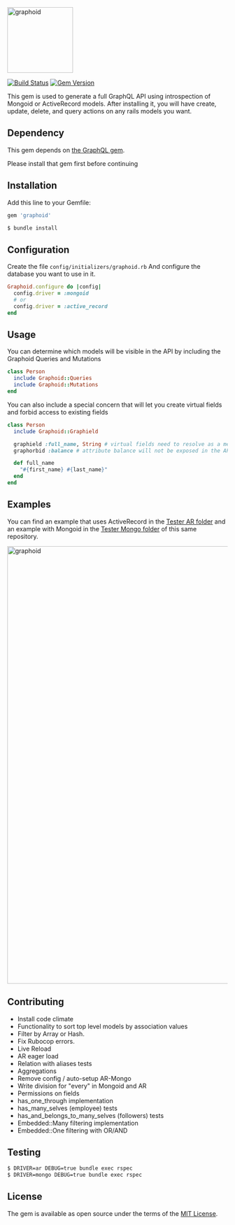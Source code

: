 
<img src="https://d3a1eqpdtt5fg4.cloudfront.net/items/0T0M3O2R1q2W3i1p3e0A/graphoid.png" height="150" alt="graphoid"/>

[![Build Status](https://travis-ci.org/maxiperezc/graphoid.svg?branch=master)](https://travis-ci.org/maxiperezc/graphoid)
[![Gem Version](https://badge.fury.io/rb/graphoid.svg)](https://rubygems.org/gems/graphoid)

This gem is used to generate a full GraphQL API using introspection of Mongoid or ActiveRecord models.
After installing it, you will have create, update, delete, and query actions on any rails models you want.

## Dependency
This gem depends on [the GraphQL gem](https://github.com/rmosolgo/graphql-ruby).

Please install that gem first before continuing

## Installation
Add this line to your Gemfile:

```ruby
gem 'graphoid'
```

```bash
$ bundle install
```

## Configuration
Create the file `config/initializers/graphoid.rb`
And configure the database you want to use in it.

```ruby
Graphoid.configure do |config|
  config.driver = :mongoid
  # or
  config.driver = :active_record
end
```

## Usage
You can determine which models will be visible in the API by including the Graphoid Queries and Mutations

```ruby
class Person
  include Graphoid::Queries
  include Graphoid::Mutations
end
```

You can also include a special concern that will let you create virtual fields and forbid access to existing fields
```ruby
class Person
  include Graphoid::Graphield

  graphield :full_name, String # virtual fields need to resolve as a method
  graphorbid :balance # attribute balance will not be exposed in the API

  def full_name
    "#{first_name} #{last_name}"
  end
end
```

## Examples
You can find an example that uses ActiveRecord in the [Tester AR folder](https://github.com/maxiperezc/graphoid/tree/master/spec/tester_ar) and an example with Mongoid in the [Tester Mongo folder](https://github.com/maxiperezc/graphoid/tree/master/spec/tester_mongo) of this same repository.

<img src="https://d3a1eqpdtt5fg4.cloudfront.net/items/0O0j2k01020x0w0S3t2t/graphoid.png" width="1000" alt="graphoid"/>

## Contributing
- Install code climate
- Functionality to sort top level models by association values
- Filter by Array or Hash.
- Fix Rubocop errors.
- Live Reload
- AR eager load
- Relation with aliases tests
- Aggregations
- Remove config / auto-setup AR-Mongo
- Write division for "every" in Mongoid and AR
- Permissions on fields
- has_one_through implementation
- has_many_selves (employee) tests
- has_and_belongs_to_many_selves (followers) tests
- Embedded::Many filtering implementation
- Embedded::One filtering with OR/AND

## Testing
```bash
$ DRIVER=ar DEBUG=true bundle exec rspec
$ DRIVER=mongo DEBUG=true bundle exec rspec
```

## License
The gem is available as open source under the terms of the [MIT License](http://opensource.org/licenses/MIT).
